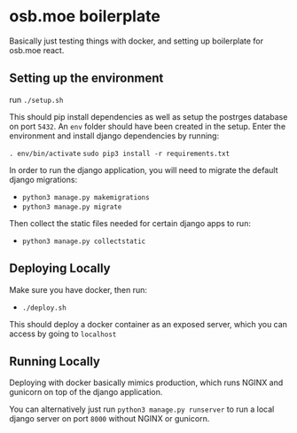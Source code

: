 # osb.moe boilerplate

Basically just testing things with docker, and setting up boilerplate for osb.moe react.

## Setting up the environment

run `./setup.sh`

This should pip install dependencies as well as setup the postrges database on port `5432`. An `env` folder should have been created in the setup. Enter the environment and install django dependencies by running:

`. env/bin/activate`
`sudo pip3 install -r requirements.txt`

In order to run the django application, you will need to migrate the default django migrations:

- `python3 manage.py makemigrations`
- `python3 manage.py migrate`

Then collect the static files needed for certain django apps to run:

- `python3 manage.py collectstatic`

## Deploying Locally

Make sure you have docker, then run:

- `./deploy.sh`

This should deploy a docker container as an exposed server, which you can access by going to `localhost`

## Running Locally

Deploying with docker basically mimics production, which runs NGINX and gunicorn on top of the django application.

You can alternatively just run `python3 manage.py runserver` to run a local django server on port `8000` without NGINX or gunicorn.
